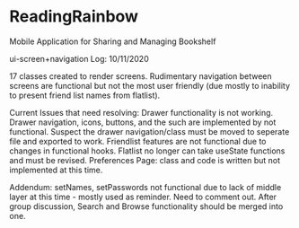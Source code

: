 # ReadingRainbow
Mobile Application for Sharing and Managing Bookshelf

ui-screen+navigation Log: 10/11/2020

17 classes created to render screens. Rudimentary navigation between screens are functional but not the most user friendly (due mostly to inability to present friend list names from flatlist).

Current Issues that need resolving:
Drawer functionality is not working. Drawer navigation, icons, buttons, and the such are implemented by not functional. Suspect the drawer navigation/class must be moved to seperate file and exported to work.
Friendlist features are not functional due to changes in functional hooks. Flatlist no longer can take useState functions and must be revised. 
Preferences Page: class and code is written but not implemented at this time. 

Addendum: setNames, setPasswords not functional due to lack of middle layer at this time - mostly used as reminder. Need to comment out. 
After group discussion, Search and Browse functionality should be merged into one.

